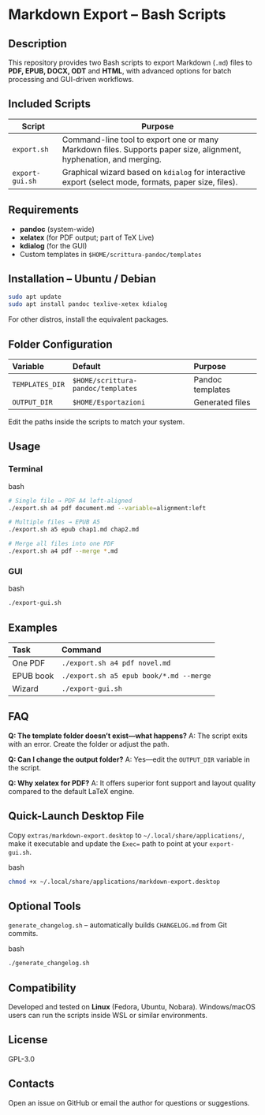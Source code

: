# Markdown Export – Bash Scripts

## Description
This repository provides two Bash scripts to export Markdown (`.md`) files to **PDF, EPUB, DOCX, ODT** and **HTML**, with advanced options for batch processing and GUI-driven workflows.

## Included Scripts
| Script          | Purpose                                                      |
| --------------- | ------------------------------------------------------------ |
| `export.sh`     | Command-line tool to export one or many Markdown files. Supports paper size, alignment, hyphenation, and merging. |
| `export-gui.sh` | Graphical wizard based on `kdialog` for interactive export (select mode, formats, paper size, files). |

## Requirements
- **pandoc** (system-wide)
- **xelatex** (for PDF output; part of TeX Live)
- **kdialog** (for the GUI)
- Custom templates in `$HOME/scrittura-pandoc/templates`

## Installation – Ubuntu / Debian
```bash
sudo apt update
sudo apt install pandoc texlive-xetex kdialog
```

For other distros, install the equivalent packages.

## Folder Configuration



| Variable        | Default                            | Purpose          |
| :-------------- | :--------------------------------- | :--------------- |
| `TEMPLATES_DIR` | `$HOME/scrittura-pandoc/templates` | Pandoc templates |
| `OUTPUT_DIR`    | `$HOME/Esportazioni`               | Generated files  |

Edit the paths inside the scripts to match your system.

## Usage

### Terminal

bash



```bash
# Single file → PDF A4 left-aligned
./export.sh a4 pdf document.md --variable=alignment:left

# Multiple files → EPUB A5
./export.sh a5 epub chap1.md chap2.md

# Merge all files into one PDF
./export.sh a4 pdf --merge *.md
```

### GUI

bash



```bash
./export-gui.sh
```

## Examples



| Task      | Command                                 |
| :-------- | :-------------------------------------- |
| One PDF   | `./export.sh a4 pdf novel.md`           |
| EPUB book | `./export.sh a5 epub book/*.md --merge` |
| Wizard    | `./export-gui.sh`                       |

## FAQ

**Q: The template folder doesn’t exist—what happens?**
A: The script exits with an error. Create the folder or adjust the path.

**Q: Can I change the output folder?**
A: Yes—edit the `OUTPUT_DIR` variable in the script.

**Q: Why xelatex for PDF?**
A: It offers superior font support and layout quality compared to the default LaTeX engine.

## Quick-Launch Desktop File

Copy `extras/markdown-export.desktop` to `~/.local/share/applications/`, make it executable and update the `Exec=` path to point at your `export-gui.sh`.

bash



```bash
chmod +x ~/.local/share/applications/markdown-export.desktop
```

## Optional Tools

`generate_changelog.sh` – automatically builds `CHANGELOG.md` from Git commits.

bash



```bash
./generate_changelog.sh
```

## Compatibility

Developed and tested on **Linux** (Fedora, Ubuntu, Nobara).
Windows/macOS users can run the scripts inside WSL or similar environments.

## License

GPL-3.0

## Contacts

Open an issue on GitHub or email the author for questions or suggestions.